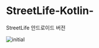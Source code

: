 # StreetLife-Kotlin-
StreetLife 안드로이드 버전  

![initial](https://github.com/pakminseok/StreetLife-Kotlin-/blob/master/howToImage/login.png)
